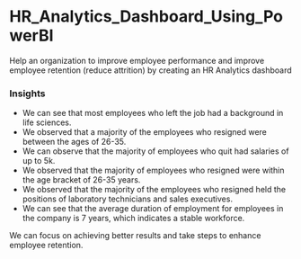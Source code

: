 # HR_Analytics_Dashboard_Using_PowerBI
Help an organization to improve employee performance and improve employee retention (reduce attrition) by creating an HR Analytics dashboard

### Insights
- We can see that most employees who left the job had a background in life sciences.
- We observed that a majority of the employees who resigned were between the ages of 26-35.
- We can observe that the majority of employees who quit had salaries of up to 5k.
- We observed that the majority of employees who resigned were within the age bracket of 26-35 years.
- We observed that the majority of the employees who resigned held the positions of laboratory technicians and sales executives.
- We can see that the average duration of employment for employees in the company is 7 years, which indicates a stable workforce.

We can focus on achieving better results and take steps to enhance employee retention.
